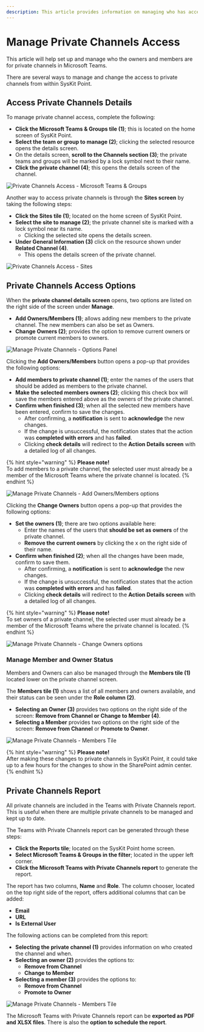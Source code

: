 ```yaml
---
description: This article provides information on managing who has access or is an owner of private channels in Microsoft Teams.
---
```


# Manage Private Channels Access

This article will help set up and manage who the owners and members are for private channels in Microsoft Teams. 

There are several ways to manage and change the access to private channels from within SysKit Point.

## Access Private Channels Details 

To manage private channel access, complete the following: 

* **Click the Microsoft Teams & Groups tile (1)**; this is located on the home screen of SysKit Point. 
* **Select the team or group to manage (2)**; clicking the selected resource opens the details screen.
* On the details screen, **scroll to the Channels section (3)**; the private teams and groups will be marked by a lock symbol next to their name. 
* **Click the private channel (4)**; this opens the details screen of the channel.

![Private Channels Access - Microsoft Teams & Groups](../.gitbook/assets/manage-private-channels_teams-and-groups-access.png)

Another way to access private channels is through the **Sites screen** by taking the following steps:

* **Click the Sites tile (1)**; located on the home screen of SysKit Point. 
* **Select the site to manage (2)**; the private channel site is marked with a lock symbol near its name. 
  * Clicking the selected site opens the details screen.
* **Under General Information (3)** click on the resource shown under **Related Channel (4)**.  
  * This opens the details screen of the private channel.

  
![Private Channels Access - Sites](../.gitbook/assets/manage-private-channels_sites-access.png)

## Private Channels Access Options

When the **private channel details screen** opens, two options are listed on the right side of the screen under **Manage**.

 * **Add Owners/Members (1)**; allows adding new members to the private channel. The new members can also be set as Owners.
 * **Change Owners (2)**; provides the option to remove current owners or promote current members to owners. 

 ![Manage Private Channels - Options Panel](../.gitbook/assets/manage-private-channels_options-side.png)

Clicking the **Add Owners/Members** button opens a pop-up that provides the following options: 

 * **Add members to private channel (1)**; enter the names of the users that should be added as members to the private channel.
 * **Make the selected members owners (2)**; clicking this check box will save the members entered above as the owners of the private channel. 
 * **Confirm when finished (3)**; when all the selected new members have been entered, confirm to save the changes. 
   * After confirming, a **notification** is sent to **acknowledge** the new changes. 
   * If the change is unsuccessful, the notification states that the action was **completed with errors** and has **failed**. 
   * Clicking **check details** will redirect to the **Action Details screen** with a detailed log of all changes. 

  {% hint style="warning" %}
**Please note!**  
To add members to a private channel, the selected user must already be a member of the Microsoft Teams where the private channel is located. 
{% endhint %}

 ![Manage Private Channels - Add Owners/Members options](../.gitbook/assets/manage-private-channels_add-owners-members.png)

Clicking the **Change Owners** button opens a pop-up that provides the following options: 

 * **Set the owners (1)**; there are two options available here: 
   * Enter the names of the users that **should be set as owners** of the private channel.
   * **Remove the current owners** by clicking the x on the right side of their name. 
 * **Confirm when finished (2)**; when all the changes have been made, confirm to save them. 
   * After confirming, a **notification** is sent to **acknowledge** the new changes. 
   * If the change is unsuccessful, the notification states that the action was **completed with errors** and has **failed**. 
   * Clicking **check details** will redirect to the **Action Details screen** with a detailed log of all changes. 

  {% hint style="warning" %}
**Please note!**  
To set owners of a private channel, the selected user must already be a member of the Microsoft Teams where the private channel is located. 
{% endhint %}

 ![Manage Private Channels - Change Owners options](../.gitbook/assets/manage-private-channels_change-owners.png)


### Manage Member and Owner Status

Members and Owners can also be managed through the **Members tile (1)** located lower on the private channel screen. 

The **Members tile (1)** shows a list of all members and owners available, and their status can be seen under the **Role column (2)**.
  * **Selecting an Owner (3)** provides two options on the right side of the screen: **Remove from Channel or Change to Member (4)**.
  * **Selecting a Member** provides two options on the right side of the screen: **Remove from Channel** or **Promote to Owner**.

 ![Manage Private Channels - Members Tile](../.gitbook/assets/manage-private-channels_members-tile.png)

  {% hint style="warning" %}
**Please note!**  
After making these changes to private channels in SysKit Point, it could take up to a few hours for the changes to show in the SharePoint admin center.
{% endhint %}

## Private Channels Report

All private channels are included in the Teams with Private Channels report. This is useful when there are multiple private channels to be managed and kept up to date.

The Teams with Private Channels report can be generated through these steps:

* **Click the Reports tile**; located on the SysKit Point home screen.
* **Select Microsoft Teams & Groups in the filter**; located in the upper left corner.
* **Click the Microsoft Teams with Private Channels report** to generate the report.

The report has two columns, **Name** and **Role**. The column chooser, located on the top right side of the report, offers additional columns that can be added:

 * **Email**
 * **URL**
 * **Is External User**

The following actions can be completed from this report:

 * **Selecting the private channel (1)** provides information on who created the channel and when.
 * **Selecting an owner (2)** provides the options to:
   * **Remove from Channel**
   * **Change to Member**
 * **Selecting a member (3)** provides the options to:
   * **Remove from Channel**
   * **Promote to Owner** 

 ![Manage Private Channels - Members Tile](../.gitbook/assets/manage-private-channels_report.png)

The Microsoft Teams with Private Channels report can be **exported as PDF and XLSX files**. There is also the **option to schedule the report**.
